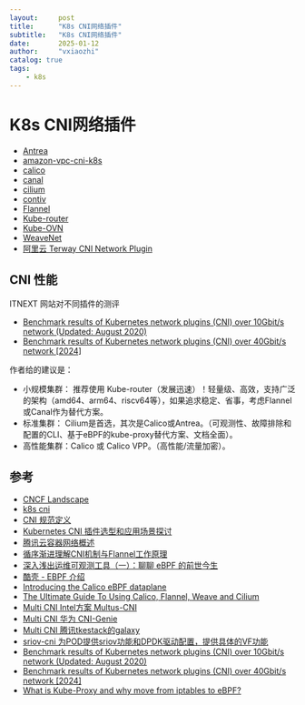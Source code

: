 ```yaml
---
layout:     post
title:      "K8s CNI网络插件"
subtitle:   "K8s CNI网络插件"
date:       2025-01-12
author:     "vxiaozhi"
catalog: true
tags:
    - k8s
---
```


# K8s CNI网络插件


- [Antrea](https://github.com/antrea-io/antrea)
- [amazon-vpc-cni-k8s](https://github.com/aws/amazon-vpc-cni-k8s)
- [calico](https://github.com/projectcalico/calico)
- [canal](https://github.com/projectcalico/canal)
- [cilium](https://github.com/cilium/cilium)
- [contiv](https://github.com/contiv/vpp)
- [Flannel](https://github.com/flannel-io/flannel)
- [Kube-router](https://github.com/cloudnativelabs/kube-router)
- [Kube-OVN](https://github.com/kubeovn/kube-ovn)
- [WeaveNet](https://github.com/weaveworks/weave)
- [阿里云 Terway CNI Network Plugin](https://github.com/AliyunContainerService/terway)


## CNI 性能

ITNEXT 网站对不同插件的测评

- [Benchmark results of Kubernetes network plugins (CNI) over 10Gbit/s network (Updated: August 2020)](https://itnext.io/benchmark-results-of-kubernetes-network-plugins-cni-over-10gbit-s-network-updated-august-2020-6e1b757b9e49)
- [Benchmark results of Kubernetes network plugins (CNI) over 40Gbit/s network [2024]](https://itnext.io/benchmark-results-of-kubernetes-network-plugins-cni-over-40gbit-s-network-2024-156f085a5e4e#89d8-90c23c8caeb4-reply)

作者给的建议是：

- 小规模集群： 推荐使用 Kube-router（发展迅速）！轻量级、高效，支持广泛的架构（amd64、arm64、riscv64等），如果追求稳定、省事，考虑Flannel或Canal作为替代方案。
- 标准集群： Cilium是首选，其次是Calico或Antrea。（可观测性、故障排除和配置的CLI、基于eBPF的kube-proxy替代方案、文档全面）。
- 高性能集群：Calico 或 Calico VPP。（高性能/流量加密）。




## 参考
- [CNCF Landscape](https://landscape.cncf.io/)
- [k8s cni](https://kubernetes.feisky.xyz/extension/network/cni)
- [CNI 规范定义](https://github.com/containernetworking/cni/blob/main/SPEC.md)
- [Kubernetes CNI 插件选型和应用场景探讨](https://kubesphere.io/zh/blogs/kubernetes-cni/)
- [腾讯云容器网络概述](https://cloud.tencent.com/document/product/457/50353)
- [循序渐进理解CNI机制与Flannel工作原理](https://blog.yingchi.io/posts/2020/8/k8s-flannel.html)
- [深入浅出运维可观测工具（一）：聊聊 eBPF 的前世今生](https://cloudnative.to/blog/current-state-and-future-of-ebpf/)
- [酷壳 - EBPF 介绍](https://coolshell.cn/articles/22320.html)
- [Introducing the Calico eBPF dataplane](https://www.tigera.io/blog/introducing-the-calico-ebpf-dataplane/)
- [The Ultimate Guide To Using Calico, Flannel, Weave and Cilium](https://platform9.com/blog/the-ultimate-guide-to-using-calico-flannel-weave-and-cilium/)
- [Multi CNI  Intel方案 Multus-CNI](https://github.com/k8snetworkplumbingwg/multus-cni)
- [Multi CNI  华为 CNI-Genie](https://github.com/cni-genie/CNI-Genie)
- [Multi CNI 腾讯tkestack的galaxy](https://github.com/tkestack/galaxy)
- [sriov-cni 为POD提供sriov功能和DPDK驱动配置，提供具体的VF功能](https://github.com/k8snetworkplumbingwg/sriov-cni)
- [Benchmark results of Kubernetes network plugins (CNI) over 10Gbit/s network (Updated: August 2020)](https://itnext.io/benchmark-results-of-kubernetes-network-plugins-cni-over-10gbit-s-network-updated-august-2020-6e1b757b9e49)
- [Benchmark results of Kubernetes network plugins (CNI) over 40Gbit/s network [2024]](https://itnext.io/benchmark-results-of-kubernetes-network-plugins-cni-over-40gbit-s-network-2024-156f085a5e4e#89d8-90c23c8caeb4-reply)
- [What is Kube-Proxy and why move from iptables to eBPF?](https://isovalent.com/blog/post/why-replace-iptables-with-ebpf/)
